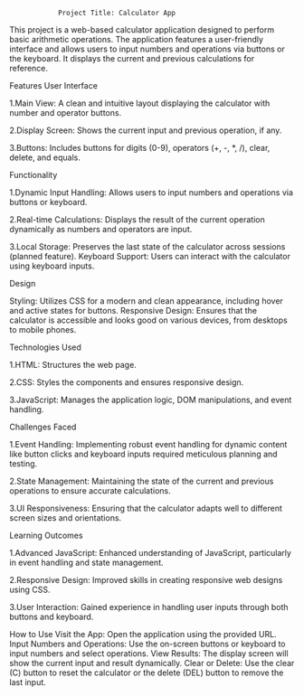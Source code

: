 
                Project Title: Calculator App
                
This project is a web-based calculator application designed to perform basic arithmetic operations. The application features a user-friendly interface and allows users to input numbers and operations via buttons or the keyboard. It displays the current and previous calculations for reference.

Features
User Interface

1.Main View: A clean and intuitive layout displaying the calculator with number and operator buttons.

2.Display Screen: Shows the current input and previous operation, if any.

3.Buttons: Includes buttons for digits (0-9), operators (+, -, *, /), clear, delete, and equals.

Functionality

1.Dynamic Input Handling: Allows users to input numbers and operations via buttons or keyboard.

2.Real-time Calculations: Displays the result of the current operation dynamically as numbers and operators are input.

3.Local Storage: Preserves the last state of the calculator across sessions (planned feature).
Keyboard Support: Users can interact with the calculator using keyboard inputs.

Design

Styling: Utilizes CSS for a modern and clean appearance, including hover and active states for buttons.
Responsive Design: Ensures that the calculator is accessible and looks good on various devices, from desktops to mobile phones.

Technologies Used

1.HTML: Structures the web page.

2.CSS: Styles the components and ensures responsive design.

3.JavaScript: Manages the application logic, DOM manipulations, and event handling.

Challenges Faced

1.Event Handling: Implementing robust event handling for dynamic content like button clicks and keyboard inputs required meticulous planning and testing.

2.State Management: Maintaining the state of the current and previous operations to ensure accurate calculations.

3.UI Responsiveness: Ensuring that the calculator adapts well to different screen sizes and orientations.

Learning Outcomes

1.Advanced JavaScript: Enhanced understanding of JavaScript, particularly in event handling and state management.

2.Responsive Design: Improved skills in creating responsive web designs using CSS.

3.User Interaction: Gained experience in handling user inputs through both buttons and keyboard.

How to Use
Visit the App: Open the application using the provided URL.
Input Numbers and Operations: Use the on-screen buttons or keyboard to input numbers and select operations.
View Results: The display screen will show the current input and result dynamically.
Clear or Delete: Use the clear (C) button to reset the calculator or the delete (DEL) button to remove the last input.
